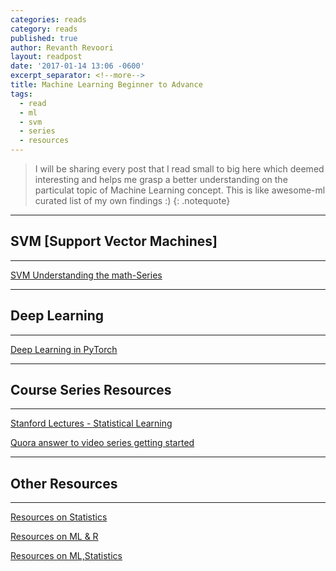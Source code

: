 ```yaml
---
categories: reads
category: reads
published: true
author: Revanth Revoori
layout: readpost
date: '2017-01-14 13:06 -0600'
excerpt_separator: <!--more-->
title: Machine Learning Beginner to Advance
tags:
  - read
  - ml
  - svm
  - series
  - resources
---
```

> I will be sharing every post that I read small to big here which deemed interesting and helps me grasp a better understanding on the particulat topic of Machine Learning concept.
This is like awesome-ml curated list of my own findings :)
{: .notequote}

--------------------------------
## SVM [Support Vector Machines]
--------------------------------

<a class="embedly-card" href="http://www.svm-tutorial.com/2016/09/convex-functions/">SVM Understanding the math-Series  <i class="fa fa-external-link"></i></a>

----------------
## Deep Learning
----------------

<a class="embedly-card" href="https://iamtrask.github.io/2017/01/15/pytorch-tutorial/">Deep Learning in PyTorch  <i class="fa fa-external-link"></i></a>

--------------------------
## Course Series Resources
--------------------------

<a class="embedly-card" href="https://lagunita.stanford.edu/courses/HumanitiesSciences/StatLearning/Winter2016/info">Stanford Lectures - Statistical Learning  <i class="fa fa-external-link"></i></a>

<a class="embedly-card" href="https://www.quora.com/What-is-the-best-MOOC-to-get-started-in-Machine-Learning/answer/Xavier-Amatriain?srid=3cks">Quora answer to video series getting started  <i class="fa fa-external-link"></i></a>

-----------------------
## __Other Resources__
-----------------------

<a class="embedly-card" href="http://simplystatistics.org/archive/">Resources on Statistics  <i class="fa fa-external-link"></i></a>

<a class="embedly-card" href="https://www.r-bloggers.com/in-depth-introduction-to-machine-learning-in-15-hours-of-expert-videos/">Resources on ML & R  <i class="fa fa-external-link"></i></a>

<a class="embedly-card" href="https://www.analyticsvidhya.com/blog/2016/02/free-read-books-statistics-mathematics-data-science/">Resources on ML,Statistics  <i class="fa fa-external-link"></i></a>
